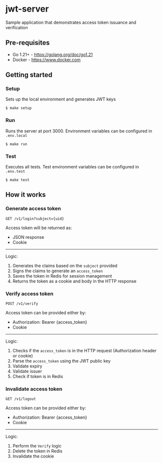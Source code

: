 # jwt-server
Sample application that demonstrates access token issuance and verification

## Pre-requisites

- Go 1.21+ - <https://golang.org/doc/go1.21>
- Docker - <https://www.docker.com>

## Getting started

### Setup

Sets up the local environment and generates JWT keys

```
$ make setup
```

### Run

Runs the server at port 3000. Environment variables can be configured in `.env.local`

```
$ make run
```

### Test

Executes all tests. Test environment variables can be configured in `.env.test`

```
$ make test
```

## How it works

### Generate access token 
```
GET /v1/login?subject={uid}
```

Access token will be returned as:
- JSON response
- Cookie

--- 

Logic: 
1. Generates the claims based on the `subject` provided
1. Signs the claims to generate an `access_token`
1. Saves the token in Redis for session management
1. Returns the token as a cookie and body in the HTTP response

### Verify access token
```
POST /v1/verify
```

Access token can be provided either by: 
- Authorization: Bearer {access_token}
- Cookie

--- 

Logic: 
1. Checks if the `access_token` is in the HTTP request (Authorization header or cookie)
1. Parse the `access_token` using the JWT public key
1. Validate expiry
1. Validate issuer
1. Check if token is in Redis

### Invalidate access token
```
GET /v1/logout
```

Access token can be provided either by: 
- Authorization: Bearer {access_token}
- Cookie

--- 

Logic: 
1. Perform the `Verify` logic
1. Delete the token in Redis
1. Invalidate the cookie
